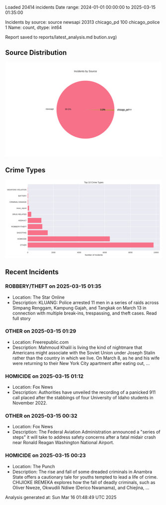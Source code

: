 
Loaded 20414 incidents
Date range: 2024-01-01 00:00:00 to 2025-03-15 01:35:00

Incidents by source:
source
newsapi           20313
chicago_pd          100
chicago_police        1
Name: count, dtype: int64

Report saved to reports/latest_analysis.md
bution.svg)

## Source Distribution
![Source Distribution](images/source_distribution.svg)

## Crime Types
![Crime Types](images/crime_types.svg)

## Recent Incidents

### ROBBERY/THEFT on 2025-03-15 01:35
- Location: The Star Online
- Description: KLUANG: Police arrested 11 men in a series of raids across Simpang Renggam, Kampung Gajah, and Tangkak on March 13 in connection with multiple break-ins, trespassing, and theft cases. Read full story


### OTHER on 2025-03-15 01:29
- Location: Freerepublic.com
- Description: Mahmoud Khalil is living the kind of nightmare that Americans might associate with the Soviet Union under Joseph Stalin rather than the country in which we live. On March 8, as he and his wife were returning to their New York City apartment after eating out, …


### HOMICIDE on 2025-03-15 01:12
- Location: Fox News
- Description: Authorities have unveiled the recording of a panicked 911 call placed after the stabbings of four University of Idaho students in November 2022.


### OTHER on 2025-03-15 00:32
- Location: Fox News
- Description: The Federal Aviation Administration announced a "series of steps" it will take to address safety concerns after a fatal midair crash near Ronald Reagan Washington National Airport.


### HOMICIDE on 2025-03-15 00:23
- Location: The Punch
- Description: The rise and fall of some dreaded criminals in Anambra State offers a cautionary tale for youths tempted to lead a life of crime. CHIJIOKE IREMEKA explores how the fall of deadly criminals, such as Oliver Nweze, Okwudili Ndiwe (Derico Nwamama), and Chiejina, …

Analysis generated at: Sun Mar 16 01:48:49 UTC 2025
